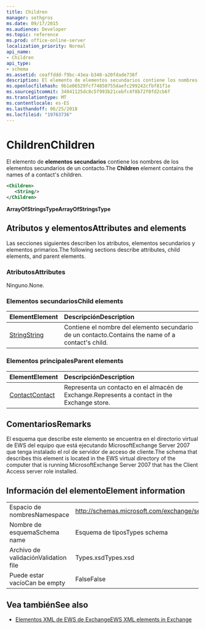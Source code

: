 ```yaml
---
title: Children
manager: sethgros
ms.date: 09/17/2015
ms.audience: Developer
ms.topic: reference
ms.prod: office-online-server
localization_priority: Normal
api_name:
- Children
api_type:
- schema
ms.assetid: ceaffddd-f9bc-43ea-b348-a20fdade738f
description: El elemento de elementos secundarios contiene los nombres de los elementos secundarios de un contacto.
ms.openlocfilehash: 9b1e06529fcf74850755daefc299242cfbf81f1e
ms.sourcegitcommit: 34041125dc8c5f993b21cebfc4f8b72f0fd2cb6f
ms.translationtype: MT
ms.contentlocale: es-ES
ms.lasthandoff: 06/25/2018
ms.locfileid: "19763736"
---
```

# <a name="children"></a><span data-ttu-id="241ea-103">Children</span><span class="sxs-lookup"><span data-stu-id="241ea-103">Children</span></span>

<span data-ttu-id="241ea-104">El elemento de **elementos secundarios** contiene los nombres de los elementos secundarios de un contacto.</span><span class="sxs-lookup"><span data-stu-id="241ea-104">The **Children** element contains the names of a contact's children.</span></span> 
  
```xml
<Children>
   <String/>
</Children>
```

 <span data-ttu-id="241ea-105">**ArrayOfStringsType**</span><span class="sxs-lookup"><span data-stu-id="241ea-105">**ArrayOfStringsType**</span></span>
## <a name="attributes-and-elements"></a><span data-ttu-id="241ea-106">Atributos y elementos</span><span class="sxs-lookup"><span data-stu-id="241ea-106">Attributes and elements</span></span>

<span data-ttu-id="241ea-107">Las secciones siguientes describen los atributos, elementos secundarios y elementos primarios.</span><span class="sxs-lookup"><span data-stu-id="241ea-107">The following sections describe attributes, child elements, and parent elements.</span></span>
  
### <a name="attributes"></a><span data-ttu-id="241ea-108">Atributos</span><span class="sxs-lookup"><span data-stu-id="241ea-108">Attributes</span></span>

<span data-ttu-id="241ea-109">Ninguno.</span><span class="sxs-lookup"><span data-stu-id="241ea-109">None.</span></span>
  
### <a name="child-elements"></a><span data-ttu-id="241ea-110">Elementos secundarios</span><span class="sxs-lookup"><span data-stu-id="241ea-110">Child elements</span></span>

|<span data-ttu-id="241ea-111">**Element**</span><span class="sxs-lookup"><span data-stu-id="241ea-111">**Element**</span></span>|<span data-ttu-id="241ea-112">**Descripción**</span><span class="sxs-lookup"><span data-stu-id="241ea-112">**Description**</span></span>|
|:-----|:-----|
|[<span data-ttu-id="241ea-113">String</span><span class="sxs-lookup"><span data-stu-id="241ea-113">String</span></span>](string.md) <br/> |<span data-ttu-id="241ea-114">Contiene el nombre del elemento secundario de un contacto.</span><span class="sxs-lookup"><span data-stu-id="241ea-114">Contains the name of a contact's child.</span></span>  <br/> |
   
### <a name="parent-elements"></a><span data-ttu-id="241ea-115">Elementos principales</span><span class="sxs-lookup"><span data-stu-id="241ea-115">Parent elements</span></span>

|<span data-ttu-id="241ea-116">**Element**</span><span class="sxs-lookup"><span data-stu-id="241ea-116">**Element**</span></span>|<span data-ttu-id="241ea-117">**Descripción**</span><span class="sxs-lookup"><span data-stu-id="241ea-117">**Description**</span></span>|
|:-----|:-----|
|[<span data-ttu-id="241ea-118">Contact</span><span class="sxs-lookup"><span data-stu-id="241ea-118">Contact</span></span>](contact.md) <br/> |<span data-ttu-id="241ea-119">Representa un contacto en el almacén de Exchange.</span><span class="sxs-lookup"><span data-stu-id="241ea-119">Represents a contact in the Exchange store.</span></span>  <br/> |
   
## <a name="remarks"></a><span data-ttu-id="241ea-120">Comentarios</span><span class="sxs-lookup"><span data-stu-id="241ea-120">Remarks</span></span>

<span data-ttu-id="241ea-121">El esquema que describe este elemento se encuentra en el directorio virtual de EWS del equipo que está ejecutando MicrosoftExchange Server 2007 que tenga instalado el rol de servidor de acceso de cliente.</span><span class="sxs-lookup"><span data-stu-id="241ea-121">The schema that describes this element is located in the EWS virtual directory of the computer that is running MicrosoftExchange Server 2007 that has the Client Access server role installed.</span></span>
  
## <a name="element-information"></a><span data-ttu-id="241ea-122">Información del elemento</span><span class="sxs-lookup"><span data-stu-id="241ea-122">Element information</span></span>

|||
|:-----|:-----|
|<span data-ttu-id="241ea-123">Espacio de nombres</span><span class="sxs-lookup"><span data-stu-id="241ea-123">Namespace</span></span>  <br/> |http://schemas.microsoft.com/exchange/services/2006/types  <br/> |
|<span data-ttu-id="241ea-124">Nombre de esquema</span><span class="sxs-lookup"><span data-stu-id="241ea-124">Schema name</span></span>  <br/> |<span data-ttu-id="241ea-125">Esquema de tipos</span><span class="sxs-lookup"><span data-stu-id="241ea-125">Types schema</span></span>  <br/> |
|<span data-ttu-id="241ea-126">Archivo de validación</span><span class="sxs-lookup"><span data-stu-id="241ea-126">Validation file</span></span>  <br/> |<span data-ttu-id="241ea-127">Types.xsd</span><span class="sxs-lookup"><span data-stu-id="241ea-127">Types.xsd</span></span>  <br/> |
|<span data-ttu-id="241ea-128">Puede estar vacío</span><span class="sxs-lookup"><span data-stu-id="241ea-128">Can be empty</span></span>  <br/> |<span data-ttu-id="241ea-129">False</span><span class="sxs-lookup"><span data-stu-id="241ea-129">False</span></span>  <br/> |
   
## <a name="see-also"></a><span data-ttu-id="241ea-130">Vea también</span><span class="sxs-lookup"><span data-stu-id="241ea-130">See also</span></span>



- [<span data-ttu-id="241ea-131">Elementos XML de EWS de Exchange</span><span class="sxs-lookup"><span data-stu-id="241ea-131">EWS XML elements in Exchange</span></span>](ews-xml-elements-in-exchange.md)

